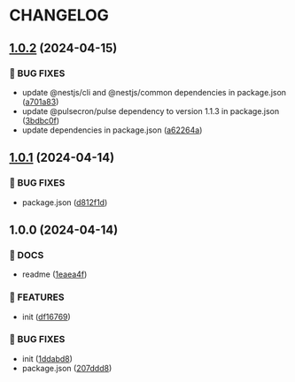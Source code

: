 # CHANGELOG

## [1.0.2](https://github.com/pulsecron/nestjs-pulse/compare/v1.0.1...v1.0.2) (2024-04-15)


### 🐛 BUG FIXES

* update @nestjs/cli and @nestjs/common dependencies in package.json ([a701a83](https://github.com/pulsecron/nestjs-pulse/commit/a701a8317f3a990dfaef571f9386362c361d6b71))
* update @pulsecron/pulse dependency to version 1.1.3 in package.json ([3bdbc0f](https://github.com/pulsecron/nestjs-pulse/commit/3bdbc0ff7ab6337d14fb38b0c327a8d42f4abc79))
* update dependencies in package.json ([a62264a](https://github.com/pulsecron/nestjs-pulse/commit/a62264a9a7b9b1f4186eb0b4948f115d944254fe))

## [1.0.1](https://github.com/pulsecron/nestjs-pulse/compare/v1.0.0...v1.0.1) (2024-04-14)


### 🐛 BUG FIXES

* package.json ([d812f1d](https://github.com/pulsecron/nestjs-pulse/commit/d812f1dd26ad1878e550d96dbf10df3ffbe61588))

## 1.0.0 (2024-04-14)


### 📝 DOCS

* readme ([1eaea4f](https://github.com/pulsecron/nestjs-pulse/commit/1eaea4f7205763820ac5739be6850f5774d44dcf))


### 🚀 FEATURES

* init ([df16769](https://github.com/pulsecron/nestjs-pulse/commit/df16769330b3dc55b7b16a0b278f7d9e7474690d))


### 🐛 BUG FIXES

* init ([1ddabd8](https://github.com/pulsecron/nestjs-pulse/commit/1ddabd8e4ad9a2a9af98f690d72a4613db9df93f))
* package.json ([207ddd8](https://github.com/pulsecron/nestjs-pulse/commit/207ddd89610de002267f7a5941305fe66aa02e93))
